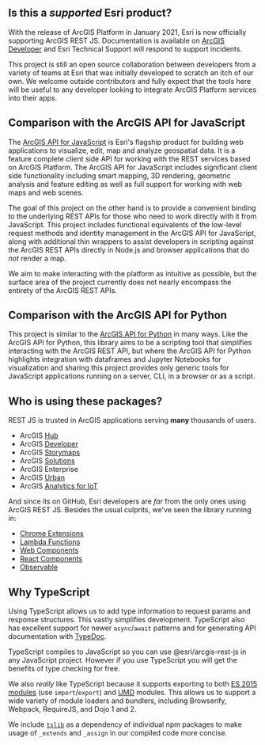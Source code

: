 ## Is this a _supported_ Esri product?

With the release of ArcGIS Platform in January 2021, Esri is now officially supporting ArcGIS REST JS. Documentation is available on [ArcGIS Developer](https://developers.arcgis.com/arcgis-rest-js/) and Esri Technical Support will respond to support incidents.

This project is still an open source collaboration between developers from a variety of teams at Esri that was initially developed to scratch an itch of our own. We welcome outside contributors and fully expect that the tools here will be useful to any developer looking to integrate ArcGIS Platform services into their apps.

## Comparison with the ArcGIS API for JavaScript

The [ArcGIS API for JavaScript](https://developers.arcgis.com/javascript/) is Esri's flagship product for building web applications to visualize, edit, map and analyze geospatial data. It is a feature complete client side API for working with the REST services based on ArcGIS Platform.
The ArcGIS API for JavaScript includes significant client side functionality including smart mapping, 3D rendering, geometric analysis and feature editing as well as full support for working with web maps and web scenes.

The goal of this project on the other hand is to provide a convenient binding to the underlying REST APIs for those who need to work directly with it from JavaScript. This project includes functional equivalents of the low-level request methods and identity management in the ArcGIS API for JavaScript, along with additional thin wrappers to assist developers in scripting against the ArcGIS REST APIs directly in Node.js and browser applications that do _not_ render a map.

We aim to make interacting with the platform as intuitive as possible, but the surface area of the project currently does not nearly encompass the entirety of the ArcGIS REST APIs.

## Comparison with the ArcGIS API for Python

This project is similar to the [ArcGIS API for Python](https://developers.arcgis.com/python/) in many ways. Like the ArcGIS API for Python, this library aims to be a scripting tool that simplifies interacting with the ArcGIS REST API, but where the ArcGIS API for Python highlights integration with dataframes and Jupyter Notebooks for visualization and sharing this project provides only generic tools for JavaScript applications running on a server, CLI, in a browser or as a script.

## Who is using these packages?

REST JS is trusted in ArcGIS applications serving **many** thousands of users.

* ArcGIS [Hub](https://hub.arcgis.com)
* ArcGIS [Developer](https://developers.arcgis.com)
* ArcGIS [Storymaps](https://storymaps.arcgis.com/en/)
* ArcGIS [Solutions](https://solutions.arcgis.com/)
* ArcGIS Enterprise
* ArcGIS [Urban](https://www.esri.com/en-us/landing-page/product/2018/arcgis-urban)
* ArcGIS [Analytics for IoT](https://www.esri.com/en-us/landing-page/product/2018/arcgis-analytics-for-iot)

And since its on GitHub, Esri developers are _far_ from the only ones using ArcGIS REST JS. Besides the usual culprits, we've seen the library running in:

* [Chrome Extensions](https://chrome.google.com/webstore/detail/echo-for-arcgis/mkeckgendkgcofhhenfkknonnkoboobm?hl=en-US)
* [Lambda Functions](https://medium.com/@adamjpfister/know-your-apis-6dc6ea3d084c)
* [Web Components](https://github.com/esridc/hub-components)
* [React Components](https://twitter.com/oppoudel/status/1022209378378805249)
* [Observable](https://observablehq.com/@jgravois/introduction-to-esri-arcgis-rest-js)

## Why TypeScript

Using TypeScript allows us to add type information to request params and response structures. This vastly simplifies development. TypeScript also has excellent support for newer `async`/`await` patterns and for generating API documentation with [TypeDoc](http://typedoc.org/).

TypeScript compiles to JavaScript so you can use @esri/arcgis-rest-js in any JavaScript project. However if you use TypeScript you will get the benefits of type checking for free.

We also _really_ like TypeScript because it supports exporting to both [ES 2015 modules](https://developer.mozilla.org/en-US/docs/Web/JavaScript/Reference/Statements/import) (use `import`/`export`) and [UMD](http://davidbcalhoun.com/2014/what-is-amd-commonjs-and-umd/) modules. This allows us to support a wide variety of module loaders and bundlers, including Browserify, Webpack, RequireJS, and Dojo 1 and 2.

We include [`tslib`](https://www.npmjs.com/package/tslib) as a dependency of individual npm packages to make usage of `_extends` and `_assign` in our compiled code more concise.
